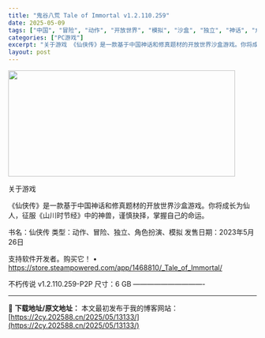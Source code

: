 ```yaml
---
title: "鬼谷八荒 Tale of Immortal v1.2.110.259"
date: 2025-05-09
tags: ["中国", "冒险", "动作", "开放世界", "模拟", "沙盒", "独立", "神话", "角色", "角色扮演"]
categories: ["PC游戏"]
excerpt: "关于游戏 《仙侠传》是一款基于中国神话和修真题材的开放世界沙盒游戏。你将成长为仙人，征服《山川时节经》中的神兽，谨慎抉择，掌握自己的命运。 书名：仙侠传 类型：动作、冒险、独立、角色扮演、模拟 发售日期：2023年5月26日 支持软件开发者。购买它！ • https://store.steampow&hellip;"
layout: post
---
```


<img src="https://2cy.202588.cn/wp-content/uploads/2025/05/202505090522054.webp" alt="" width="460" height="215" class="aligncenter size-full wp-image-13114" />

关于游戏

《仙侠传》是一款基于中国神话和修真题材的开放世界沙盒游戏。你将成长为仙人，征服《山川时节经》中的神兽，谨慎抉择，掌握自己的命运。

书名：仙侠传
类型：动作、冒险、独立、角色扮演、模拟
发售日期：2023年5月26日

支持软件开发者。购买它！
• https://store.steampowered.com/app/1468810/_Tale_of_Immortal/

不朽传说 v1.2.110.259-P2P
尺寸：6 GB
——————————- 

---
📖 **下载地址/原文地址：** 本文最初发布于我的博客网站：[https://2cy.202588.cn/2025/05/13133/](https://2cy.202588.cn/2025/05/13133/)
